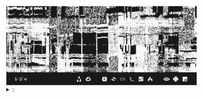 <img src="./banner.png">
<details><summary> :: </summary>
<!--START_SECTION:waka-->

```
From: 09 August 2024 - To: 18 November 2024

Total Time: 688 hrs 24 mins

Python                     223 hrs 36 mins ////////-----------------   30.40 %
PHP                        128 hrs 46 mins ////---------------------   17.51 %
JavaScript                 52 hrs 26 mins  //-----------------------   07.13 %
Other                      47 hrs 12 mins  //-----------------------   06.42 %
```

<!--END_SECTION:waka-->
</details>
